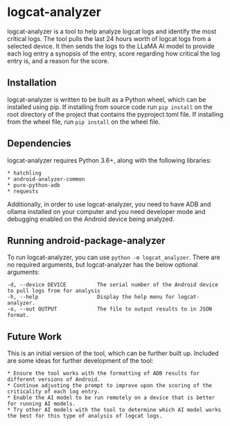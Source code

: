# logcat-analyzer

logcat-analyzer is a tool to help analyze logcat logs and identify the most critical logs. The tool pulls the last 24 hours worth of logcat logs from a selected device. It then sends the logs to the LLaMA AI model to provide each log entry a synopsis of the entry, score regarding how critical the log entry is, and a reason for the score.

## Installation

logcat-analyzer is written to be built as a Python wheel, which can be installed using pip. If installing from source code run `pip install` on the root directory of the project that contains the pyproject.toml file. If installing from the wheel file, run `pip install` on the wheel file.

## Dependencies

logcat-analyzer requires Python 3.6+, along with the following libraries:

    * hatchling
    * android-analyzer-common
    * pure-python-adb
    * requests

Additionally, in order to use logcat-analyzer, you need to have ADB and ollama installed on your computer and you need developer mode and debugging enabled on the Android device being analyzed.

## Running android-package-analyzer

To run logcat-analyzer, you can use `python -m logcat_analyzer`. There are no required arguments, but logcat-analyzer has the below optional arguments:

    -d, --device DEVICE          The serial number of the Android device to pull logs from for analysis
    -h, --help                   Display the help menu for logcat-analyzer.
    -o, --out OUTPUT             The file to output results to in JSON format.

## Future Work

This is an initial version of the tool, which can be further built up. Included are some ideas for further development of the tool:

    * Ensure the tool works with the formatting of ADB results for different versions of Android.
    * Continue adjusting the prompt to improve upon the scoring of the criticality of each log entry.
    * Enable the AI model to be run remotely on a device that is better for running AI models.
    * Try other AI models with the tool to determine which AI model works the best for this type of analysis of logcat logs.
